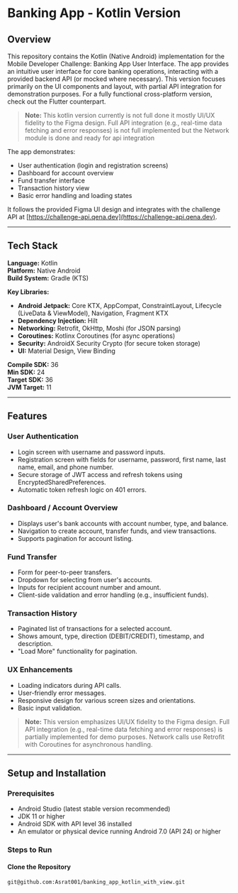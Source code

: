 # Banking App - Kotlin Version

## Overview
This repository contains the Kotlin (Native Android) implementation for the Mobile Developer Challenge: Banking App User Interface. The app provides an intuitive user interface for core banking operations, interacting with a provided backend API (or mocked where necessary). This version focuses primarily on the UI components and layout, with partial API integration for demonstration purposes. For a fully functional cross-platform version, check out the Flutter counterpart.


> **Note:** This kotlin version currently is not full done it mostly UI/UX fidelity to the Figma design. Full API integration (e.g., real-time data fetching and error responses) is not full implemented but the Network  module is done and ready for api integration 


The app demonstrates:

- User authentication (login and registration screens)
- Dashboard for account overview
- Fund transfer interface
- Transaction history view
- Basic error handling and loading states

It follows the provided Figma UI design and integrates with the challenge API at [https://challenge-api.qena.dev](https://challenge-api.qena.dev).

---

## Tech Stack

**Language:** Kotlin  
**Platform:** Native Android  
**Build System:** Gradle (KTS)

**Key Libraries:**

- **Android Jetpack:** Core KTX, AppCompat, ConstraintLayout, Lifecycle (LiveData & ViewModel), Navigation, Fragment KTX
- **Dependency Injection:** Hilt
- **Networking:** Retrofit, OkHttp, Moshi (for JSON parsing)
- **Coroutines:** Kotlinx Coroutines (for async operations)
- **Security:** AndroidX Security Crypto (for secure token storage)
- **UI:** Material Design, View Binding

**Compile SDK:** 36  
**Min SDK:** 24  
**Target SDK:** 36  
**JVM Target:** 11

---

## Features

### User Authentication
- Login screen with username and password inputs.
- Registration screen with fields for username, password, first name, last name, email, and phone number.
- Secure storage of JWT access and refresh tokens using EncryptedSharedPreferences.
- Automatic token refresh logic on 401 errors.

### Dashboard / Account Overview
- Displays user's bank accounts with account number, type, and balance.
- Navigation to create account, transfer funds, and view transactions.
- Supports pagination for account listing.

### Fund Transfer
- Form for peer-to-peer transfers.
- Dropdown for selecting from user's accounts.
- Inputs for recipient account number and amount.
- Client-side validation and error handling (e.g., insufficient funds).

### Transaction History
- Paginated list of transactions for a selected account.
- Shows amount, type, direction (DEBIT/CREDIT), timestamp, and description.
- "Load More" functionality for pagination.

### UX Enhancements
- Loading indicators during API calls.
- User-friendly error messages.
- Responsive design for various screen sizes and orientations.
- Basic input validation.

> **Note:** This version emphasizes UI/UX fidelity to the Figma design. Full API integration (e.g., real-time data fetching and error responses) is partially implemented for demo purposes. Network calls use Retrofit with Coroutines for asynchronous handling.

---

## Setup and Installation

### Prerequisites
- Android Studio (latest stable version recommended)
- JDK 11 or higher
- Android SDK with API level 36 installed
- An emulator or physical device running Android 7.0 (API 24) or higher

### Steps to Run

#### Clone the Repository
```bash
git@github.com:Asrat001/banking_app_kotlin_with_view.git
